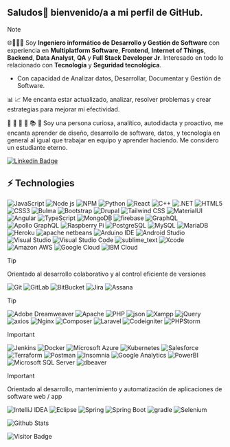 ## Saludos👋 bienvenido/a a mi perfil de GitHub.

> [!NOTE]
> 
> 🌐👨🏻‍💻 Soy **Ingeniero informático de Desarrollo y Gestión de Software** con experiencia en **Multiplatform Software**, **Frontend**, **Internet of Things**, **Backend**, **Data Analyst**, **QA** y **Full Stack Developer Jr**. Interesado en todo lo relacionado con **Tecnología** y **Seguridad tecnológica**.
> - Con capacidad de Analizar datos, Desarrollar, Documentar y Gestión de Software.
> 
> 📊 📈
> Me encanta estar actualizado, analizar, resolver problemas y crear estrategias para mejorar mi efectividad.
> 
> 📰 📙 📔 📒 📚 📖
> Soy una persona curiosa, analítico, autodidacta y proactivo, me encanta aprender de diseño, desarrollo de software, datos, y tecnología en general al igual que trabajar en equipo y aprender haciendo. Me considero un estudiante eterno.

[![Linkedin Badge](https://img.shields.io/badge/-@handyfierro-blue?style=flat-square&logo=Linkedin&logoColor=white&link=https://www.linkedin.com/in/handyfierro/)](https://www.linkedin.com/in/handyfierro/)

<!--
**HandyF/HandyF** is a ✨ _special_ ✨ repository because its `README.md` (this file) appears on your GitHub profile.

Here are some ideas to get you started:

- 🔭 I’m currently working on ...
- 🌱 I’m currently learning ...
- 👯 I’m looking to collaborate on ...
- 🤔 I’m looking for help with ...
- 💬 Ask me about ...
- 📫 How to reach me: ...
- 😄 Pronouns: ...
- ⚡ Fun fact: ...
-->

## ⚡ Technologies

![JavaScript](https://img.shields.io/badge/JavaScript-323330?style=for-the-badge&logo=javascript&logoColor=F7DF1E)
![Node js](https://img.shields.io/badge/Node%20js-339933?style=for-the-badge&logo=nodedotjs&logoColor=white)
![NPM](https://img.shields.io/badge/npm-CB3837?style=for-the-badge&logo=npm&logoColor=white)
![Python](https://img.shields.io/badge/Python-FFD43B?style=for-the-badge&logo=python&logoColor=blue)
![React](https://img.shields.io/badge/React-20232A?style=for-the-badge&logo=react&logoColor=61DAFB)
![C++](https://img.shields.io/badge/C%2B%2B-00599C?style=for-the-badge&logo=c%2B%2B&logoColor=white)
![.NET](https://img.shields.io/badge/.NET-512BD4?style=for-the-badge&logo=dotnet&logoColor=white)
![HTML5](https://img.shields.io/badge/-HTML5-E34F26?style=flat-square&logo=html5&logoColor=white)
![CSS3](https://img.shields.io/badge/CSS3-1572B6?style=for-the-badge&logo=css3&logoColor=white)
![Bulma](https://img.shields.io/badge/Bulma-00D1B2?style=for-the-badge&logo=Bulma&logoColor=white)
![Bootstrap](https://img.shields.io/badge/Bootstrap-563D7C?style=for-the-badge&logo=bootstrap&logoColor=white)
![Drupal](https://img.shields.io/badge/Drupal-0678BE?style=for-the-badge&logo=drupal&logoColor=white)
![Tailwind CSS](https://img.shields.io/badge/Tailwind_CSS-38B2AC?style=for-the-badge&logo=tailwind-css&logoColor=white)
![MaterialUI](https://img.shields.io/badge/Material%20UI-007FFF?style=for-the-badge&logo=mui&logoColor=white)
![Angular](https://img.shields.io/badge/Angular-DD0031?style=for-the-badge&logo=angular&logoColor=white)
![TypeScript](https://img.shields.io/badge/TypeScript-007ACC?style=for-the-badge&logo=typescript&logoColor=white)
![MongoDB](https://img.shields.io/badge/MongoDB-4EA94B?style=for-the-badge&logo=mongodb&logoColor=white)
![firebase](https://img.shields.io/badge/firebase-ffca28?style=for-the-badge&logo=firebase&logoColor=black)
![GraphQL](https://img.shields.io/badge/GraphQl-E10098?style=for-the-badge&logo=graphql&logoColor=white)
![Apollo GraphQL](https://img.shields.io/badge/-Apollo%20GraphQL-311C87?style=flat-square&logo=apollo-graphql)
![Raspberry Pi](https://img.shields.io/badge/-Raspberry%20Pi-C51A4A?style=flat-square&logo=Raspberry-Pi)
![PostgreSQL](https://img.shields.io/badge/PostgreSQL-316192?style=for-the-badge&logo=postgresql&logoColor=white)
![MySQL](https://img.shields.io/badge/MySQL-005C84?style=for-the-badge&logo=mysql&logoColor=white)
![MariaDB](https://img.shields.io/badge/MariaDB-003545?style=for-the-badge&logo=mariadb&logoColor=white)
![Heroku](https://img.shields.io/badge/Heroku-430098?style=for-the-badge&logo=heroku&logoColor=white)
![apache netbeans](https://img.shields.io/badge/apache%20netbeans-1B6AC6?style=for-the-badge&logo=apache%20netbeans%20IDE&logoColor=white)
![Arduino IDE](https://img.shields.io/badge/Arduino_IDE-00979D?style=for-the-badge&logo=arduino&logoColor=white)
![Android Studio](https://img.shields.io/badge/Android_Studio-3DDC84?style=for-the-badge&logo=android-studio&logoColor=white)
![Visual Studio](https://img.shields.io/badge/Visual_Studio-5C2D91?style=for-the-badge&logo=visual%20studio&logoColor=white)
![Visual Studio Code](https://img.shields.io/badge/Visual_Studio_Code-0078D4?style=for-the-badge&logo=visual%20studio%20code&logoColor=white)
![sublime_text](https://img.shields.io/badge/sublime_text-%23575757.svg?&style=for-the-badge&logo=sublime-text&logoColor=important)
![Xcode](https://img.shields.io/badge/Xcode-007ACC?style=for-the-badge&logo=Xcode&logoColor=white)
![Amazon AWS](https://img.shields.io/badge/Amazon_AWS-FF9900?style=for-the-badge&logo=amazonaws&logoColor=white)
![Google Cloud](https://img.shields.io/badge/Google_Cloud-4285F4?style=for-the-badge&logo=google-cloud&logoColor=white)
![IBM Cloud](https://img.shields.io/badge/IBM%20Cloud-1261FE?style=for-the-badge&logo=IBM%20Cloud&logoColor=white)

> [!TIP]
> Orientado al desarrollo colaborativo y al control eficiente de versiones
> 
> ![Git](https://img.shields.io/badge/GIT-E44C30?style=for-the-badge&logo=git&logoColor=white)
> ![GitLab](https://img.shields.io/badge/-GitLab-FCA121?style=flat-square&logo=gitlab)
> ![BitBucket](https://img.shields.io/badge/Bitbucket-0747a6?style=for-the-badge&logo=bitbucket&logoColor=white)
> ![Jira](https://img.shields.io/badge/Jira-0052CC?style=for-the-badge&logo=Jira&logoColor=white)
> ![Assana](https://img.shields.io/badge/Asana-484848?style=for-the-badge&logo=Asana&logoColor=#ea7e5d)


> [!TIP]
> ![Adobe Dreamweaver](https://img.shields.io/badge/Adobe%20Dreamweaver-072401?style=for-the-badge&logo=Adobe%20Dreamweaver&logoColor=34F400)
> ![Apache](https://img.shields.io/badge/Apache-D22128?style=for-the-badge&logo=Apache&logoColor=white)
> ![PHP](https://img.shields.io/badge/PHP-777BB4?style=for-the-badge&logo=php&logoColor=white)
> ![json](https://img.shields.io/badge/json-5E5C5C?style=for-the-badge&logo=json&logoColor=white)
> ![Xampp](https://img.shields.io/badge/Xampp-F37623?style=for-the-badge&logo=xampp&logoColor=white)
> ![jQuery](https://img.shields.io/badge/jQuery-0769AD?style=for-the-badge&logo=jquery&logoColor=white)
> ![axios](https://img.shields.io/badge/axios-671ddf?&style=for-the-badge&logo=axios&logoColor=white)
> ![Nginx](https://img.shields.io/badge/Nginx-009639?style=for-the-badge&logo=nginx&logoColor=white)
> ![Composer](https://img.shields.io/badge/Composer-785612?style=for-the-badge&logo=Composer&logoColor=white)
> ![Laravel](https://img.shields.io/badge/Laravel-FF2D20?style=for-the-badge&logo=laravel&logoColor=white)
> ![Codeigniter](https://img.shields.io/badge/Codeigniter-FF2D20?style=for-the-badge&logo=Codeigniter&logoColor=ff6500)
> ![PHPStorm](http://img.shields.io/badge/-PHPStorm-181717?style=for-the-badge&logo=phpstorm&logoColor=white)

> [!IMPORTANT]
> ![Jenkins](https://img.shields.io/badge/Jenkins-49728B?style=for-the-badge&logo=jenkins&logoColor=white)
> ![Docker](https://img.shields.io/badge/Docker-2CA5E0?style=for-the-badge&logo=docker&logoColor=white)
> ![Microsoft Azure](https://img.shields.io/badge/microsoft%20azure-0089D6?style=for-the-badge&logo=microsoft-azure&logoColor=white)
> ![Kubernetes](https://img.shields.io/badge/Kubernetes-3069DE?style=for-the-badge&logo=kubernetes&logoColor=white)
> ![Salesforce](https://img.shields.io/badge/Salesforce-00A1E0?style=for-the-badge&logo=Salesforce&logoColor=white)
> ![Terraform](https://img.shields.io/badge/Terraform-e6e6fa?style=for-the-badge&logo=Terraform&logoColor=861cbb)
> ![Postman](https://img.shields.io/badge/Postman-FF6C37?style=for-the-badge&logo=Postman&logoColor=white)
> ![Insomnia](https://img.shields.io/badge/Insomnia-5849be?style=for-the-badge&logo=Insomnia&logoColor=white)
> ![Google Analytics](https://img.shields.io/badge/Google%20Analytics-E37400?style=for-the-badge&logo=google%20analytics&logoColor=white)
> ![PowerBI](https://img.shields.io/badge/PowerBI-F2C811?style=for-the-badge&logo=Power%20BI&logoColor=white)
> ![Microsoft SQL Server](https://img.shields.io/badge/Microsoft_SQL_Server-CC2927?style=for-the-badge&logo=microsoft-sql-server&logoColor=white)
> ![dbeaver](https://img.shields.io/badge/dbeaver-382923?style=for-the-badge&logo=dbeaver&logoColor=white)


> [!IMPORTANT]
> Orientado al desarrollo, mantenimiento y automatización de aplicaciones de software web / app
>
> ![IntelliJ IDEA](https://img.shields.io/badge/IntelliJ_IDEA-000000.svg?style=for-the-badge&logo=intellij-idea&logoColor=white)
> ![Eclipse](https://img.shields.io/badge/Eclipse-2C2255?style=for-the-badge&logo=eclipse&logoColor=white)
> ![Spring](https://img.shields.io/badge/Spring-6DB33F?style=for-the-badge&logo=spring&logoColor=white)
> ![Spring Boot](https://img.shields.io/badge/Spring_Boot-6DB33F?style=for-the-badge&logo=spring-boot&logoColor=white)
> ![gradle](https://img.shields.io/badge/gradle-02303A?style=for-the-badge&logo=gradle&logoColor=white)
> ![Selenium](https://img.shields.io/badge/Selenium-43B02A?style=for-the-badge&logo=Selenium&logoColor=white)


![Github Stats](https://github-readme-stats.vercel.app/api?username=HandyF&count_private=true&show_icons=true&include_all_commits=true)

![Visitor Badge](https://visitor-badge.laobi.icu/badge?page_id=HandyF.HandyF)
